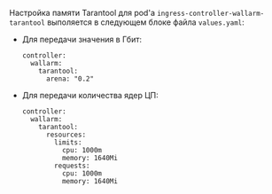 Настройка памяти Tarantool для pod'а `ingress-controller-wallarm-tarantool` выполяется в следующем блоке файла `values.yaml`:

* Для передачи значения в Гбит:
    ```
    controller:
      wallarm:
        tarantool:
          arena: "0.2"
    ```

* Для передачи количества ядер ЦП:
    ```
    controller:
      wallarm:
        tarantool:
          resources:
            limits:
              cpu: 1000m
              memory: 1640Mi
            requests:
              cpu: 1000m
              memory: 1640Mi
    ```
